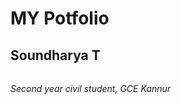 # <h1>MY Potfolio
## <h2>Soundharya T
###### <h6>Second year civil student, GCE Kannur
            
